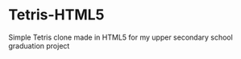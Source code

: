 Tetris-HTML5
============

Simple Tetris clone made in HTML5 for my upper secondary school graduation project

